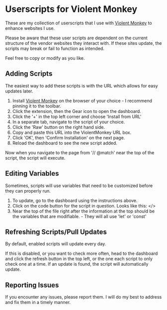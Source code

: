 # Userscripts for Violent Monkey

These are my collection of userscripts that I use with [Violent Monkey](https://violentmonkey.github.io/) to enhance websites I use. 

Please be aware that these user scripts are dependent on the current structure of the vendor websites they interact with. If these sites update, the scripts may break or fail to function as intended.

Feel free to copy or modify as you like.

## Adding Scripts

The easiest way to add these scripts is with the URL which allows for easy updates later.

1.  Install [Violent Monkey](https://violentmonkey.github.io/) on the browser of your choice - I recommend pinning it to the toolbar.
2.  Click the extension, then the Gear icon to open the dashboard.
3.  Click the '+' in the top left corner and choose 'Install from URL'
4.  In a separate tab, navigate to the script of your choice.
5.  Click the 'Raw' button on the right hand side.
6.  Copy and paste this URL into the ViolentMonkey URL box.
7.  Click 'OK', then 'Confirm Installation' on the next page.
8.  Reload the dashboard to see the new script added.

Now when you navigate to the page from '// @match' near the top of the script, the script will execute.

## Editing Variables

Sometimes, scripts will use variables that need to be customized before they can properly run. 

1. To update, go to the dashboard using the instructions above.
2. Click on the code button for the script in question. Looks like this: </>
3. Near the top of the file right after the information at the top should be the variables that are modifiable. - They will all use 'let' or 'const'

## Refreshing Scripts/Pull Updates
By default, enabled scripts will update every day.

If this is disabled, or you want to check more often, head to the dashboard and click the refresh button in the top left, or the one each script to only check one at a time.
If an update is found, the script will automatically update.

## Reporting Issues

If you encounter any issues, please report them. I will do my best to address and fix them in a timely manner.
